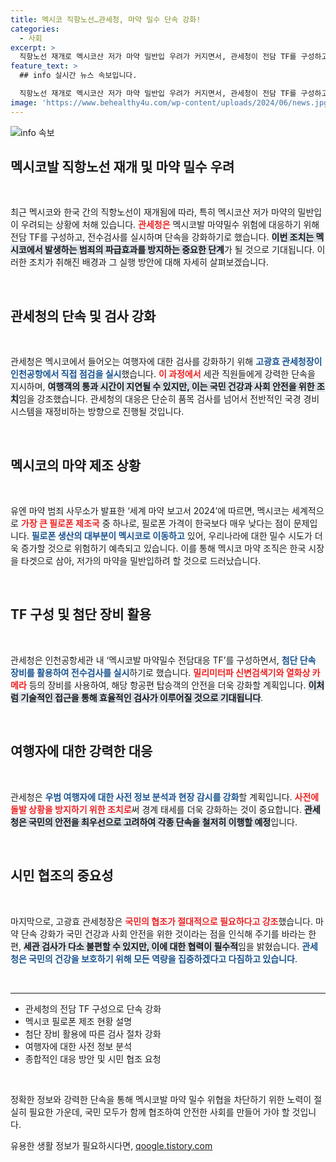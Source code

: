 ```yaml
---
title: 멕시코 직항노선…관세청, 마약 밀수 단속 강화!
categories:
  - 사회
excerpt: >
  직항노선 재개로 멕시코산 저가 마약 밀반입 우려가 커지면서, 관세청이 전담 TF를 구성하고 철저한 단속을 예고했습니다. 국민 건강 보호를 위한 특별 검사가 시작되며, 불편함 속에서도 협조가 절실합니다.
feature_text: >
  ## info 실시간 뉴스 속보입니다.

  직항노선 재개로 멕시코산 저가 마약 밀반입 우려가 커지면서, 관세청이 전담 TF를 구성하고 철저한 단속을 예고했습니다. 국민 건강 보호를 위한 특별 검사가 시작되며, 불편함 속에서도 협조가 절실합니다.
image: 'https://www.behealthy4u.com/wp-content/uploads/2024/06/news.jpg'
---
```


<p><img src="https://www.behealthy4u.com/wp-content/uploads/2024/06/news.jpg" alt="info 속보" /></p>

<h2 data-ke-size="size26">멕시코발 직항노선 재개 및 마약 밀수 우려</h2>

<p data-ke-size="size16">&nbsp;</p>

<p>최근 멕시코와 한국 간의 직항노선이 재개됨에 따라, 특히 멕시코산 저가 마약의 밀반입이 우려되는 상황에 처해 있습니다. <b><span style="color: #ee2323;">관세청은</span></b> 멕시코발 마약밀수 위험에 대응하기 위해 전담 TF를 구성하고, 전수검사를 실시하며 단속을 강화하기로 했습니다. <b><span style="background-color: #21538527;">이번 조치는 멕시코에서 발생하는 범죄의 파급효과를 방지하는 중요한 단계</span></b>가 될 것으로 기대됩니다. 이러한 조치가 취해진 배경과 그 실행 방안에 대해 자세히 살펴보겠습니다.</p>

<p data-ke-size="size16">&nbsp;</p>

<h2 data-ke-size="size26">관세청의 단속 및 검사 강화</h2>

<p data-ke-size="size16">&nbsp;</p>

<p>관세청은 멕시코에서 들어오는 여행자에 대한 검사를 강화하기 위해 <b><span style="color: #1a5490;">고광효 관세청장이 인천공항에서 직접 점검을 실시</span></b>했습니다. <b><span style="color: #ee2323;">이 과정에서</span></b> 세관 직원들에게 강력한 단속을 지시하며, <b><span style="background-color: #21538527;">여행객의 통과 시간이 지연될 수 있지만, 이는 국민 건강과 사회 안전을 위한 조치</span></b>임을 강조했습니다. 관세청의 대응은 단순히 품목 검사를 넘어서 전반적인 국경 경비 시스템을 재정비하는 방향으로 진행될 것입니다.</p>

<p data-ke-size="size16">&nbsp;</p>

<h2 data-ke-size="size26">멕시코의 마약 제조 상황</h2>

<p data-ke-size="size16">&nbsp;</p>

<p>유엔 마약 범죄 사무소가 발표한 ‘세계 마약 보고서 2024’에 따르면, 멕시코는 세계적으로 <b><span style="color: #ee2323;">가장 큰 필로폰 제조국</span></b> 중 하나로, 필로폰 가격이 한국보다 매우 낮다는 점이 문제입니다. <b><span style="color: #1a5490;">필로폰 생산의 대부분이 멕시코로 이동하고</span></b> 있어, 우리나라에 대한 밀수 시도가 더욱 증가할 것으로 위험하기 예측되고 있습니다. 이를 통해 멕시코 마약 조직은 한국 시장을 타겟으로 삼아, 저가의 마약을 밀반입하려 할 것으로 드러났습니다.</p>

<p data-ke-size="size16">&nbsp;</p>

<h2 data-ke-size="size26">TF 구성 및 첨단 장비 활용</h2>

<p data-ke-size="size16">&nbsp;</p>

<p>관세청은 인천공항세관 내 ‘멕시코발 마약밀수 전담대응 TF’를 구성하면서, <b><span style="color: #1a5490;">첨단 단속 장비를 활용하여 전수검사를 실시</span></b>하기로 했습니다. <b><span style="color: #ee2323;">밀리미터파 신변검색기와 열화상 카메라</span></b> 등의 장비를 사용하여, 해당 항공편 탑승객의 안전을 더욱 강화할 계획입니다. <b><span style="background-color: #21538527;">이처럼 기술적인 접근을 통해 효율적인 검사가 이루어질 것으로 기대됩니다</span></b>.</p>

<p data-ke-size="size16">&nbsp;</p>

<h2 data-ke-size="size26">여행자에 대한 강력한 대응</h2>

<p data-ke-size="size16">&nbsp;</p>

<p>관세청은 <b><span style="color: #1a5490;">우범 여행자에 대한 사전 정보 분석과 현장 감시를 강화</span></b>할 계획입니다. <b><span style="color: #ee2323;">사전에 돌발 상황을 방지하기 위한 조치로</span></b>써 경계 태세를 더욱 강화하는 것이 중요합니다. <b><span style="background-color: #21538527;">관세청은 국민의 안전을 최우선으로 고려하여 각종 단속을 철저히 이행할 예정</span></b>입니다.</p>

<p data-ke-size="size16">&nbsp;</p>

<h2 data-ke-size="size26">시민 협조의 중요성</h2>

<p data-ke-size="size16">&nbsp;</p>

<p>마지막으로, 고광효 관세청장은 <b><span style="color: #ee2323;">국민의 협조가 절대적으로 필요하다고 강조</span></b>했습니다. 마약 단속 강화가 국민 건강과 사회 안전을 위한 것이라는 점을 인식해 주기를 바라는 한편, <b><span style="background-color: #21538527;">세관 검사가 다소 불편할 수 있지만, 이에 대한 협력이 필수적</span></b>임을 밝혔습니다. <b><span style="color: #1a5490;">관세청은 국민의 건강을 보호하기 위해 모든 역량을 집중하겠다고 다짐하고 있습니다</span></b>.</p>

<p data-ke-size="size16">&nbsp;</p>

<hr />

<ul>
    <li>관세청의 전담 TF 구성으로 단속 강화</li>
    <li>멕시코 필로폰 제조 현황 설명</li>
    <li>첨단 장비 활용에 따른 검사 절차 강화</li>
    <li>여행자에 대한 사전 정보 분석</li>
    <li>종합적인 대응 방안 및 시민 협조 요청</li>
</ul>

<p data-ke-size="size16">&nbsp;</p> 

<p>정확한 정보와 강력한 단속을 통해 멕시코발 마약 밀수 위협을 차단하기 위한 노력이 절실히 필요한 가운데, 국민 모두가 함께 협조하여 안전한 사회를 만들어 가야 할 것입니다.</p>
유용한 생활 정보가 필요하시다면, <a href="https://qoogle.tistory.com" rel="dofollow">qoogle.tistory.com</a>


